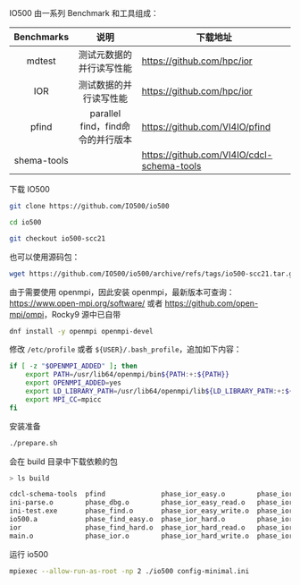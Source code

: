 IO500 由一系列 Benchmark 和工具组成：

| Benchmarks  |               说明                | 下载地址                                   |
| :---------: | :-------------------------------: | ------------------------------------------ |
|   mdtest    |     测试元数据的并行读写性能      | <https://github.com/hpc/ior>               |
|     IOR     |      测试数据的并行读写性能       | <https://github.com/hpc/ior>               |
|    pfind    | parallel find，find命令的并行版本 | https://github.com/VI4IO/pfind             |
| shema-tools |                                   | https://github.com/VI4IO/cdcl-schema-tools |

下载 IO500

```bash
git clone https://github.com/IO500/io500

cd io500

git checkout io500-scc21
```

也可以使用源码包：

```bash
wget https://github.com/IO500/io500/archive/refs/tags/io500-scc21.tar.gz
```

由于需要使用 openmpi，因此安装 openmpi，最新版本可查询：<https://www.open-mpi.org/software/> 或者 <https://github.com/open-mpi/ompi>，Rocky9 源中已自带

```bash
dnf install -y openmpi openmpi-devel
```

修改 `/etc/profile` 或者 `${USER}/.bash_profile`，追加如下内容：

```bash
if [ -z "$OPENMPI_ADDED" ]; then
    export PATH=/usr/lib64/openmpi/bin${PATH:+:${PATH}}
    export OPENMPI_ADDED=yes
    export LD_LIBRARY_PATH=/usr/lib64/openmpi/lib${LD_LIBRARY_PATH:+:${LD_LIBRARY_PATH}}
    export MPI_CC=mpicc
fi

```

安装准备

```bash
./prepare.sh
```

会在 build 目录中下载依赖的包

```bash
> ls build

cdcl-schema-tools  pfind              phase_ior_easy.o        phase_ior_rnd1MB.o        phase_mdtest.o              phase_mdtest_hard_delete.o  phase_mdworkbench_create.o
ini-parse.o        phase_dbg.o        phase_ior_easy_read.o   phase_ior_rnd4K.o         phase_mdtest_easy.o         phase_mdtest_hard_read.o    phase_mdworkbench_delete.o
ini-test.exe       phase_find.o       phase_ior_easy_write.o  phase_ior_rnd_read1MB.o   phase_mdtest_easy_delete.o  phase_mdtest_hard_stat.o    phase_opt.o
io500.a            phase_find_easy.o  phase_ior_hard.o        phase_ior_rnd_read4K.o    phase_mdtest_easy_stat.o    phase_mdtest_hard_write.o   phase_timestamp.o
ior                phase_find_hard.o  phase_ior_hard_read.o   phase_ior_rnd_write1MB.o  phase_mdtest_easy_write.o   phase_mdworkbench.o         util.o
main.o             phase_ior.o        phase_ior_hard_write.o  phase_ior_rnd_write4K.o   phase_mdtest_hard.o         phase_mdworkbench_bench.o   verifier.o
```

运行 io500

```bash
mpiexec --allow-run-as-root -np 2 ./io500 config-minimal.ini
```

